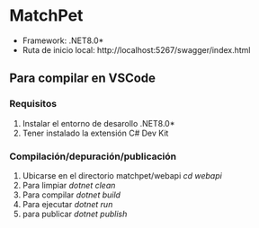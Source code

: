 # MatchPet
- Framework: .NET8.0*
- Ruta de inicio local: http://localhost:5267/swagger/index.html

## Para compilar en VSCode

### Requisitos

1. Instalar el entorno de desarollo .NET8.0*
2. Tener instalado la extensión C# Dev Kit


### Compilación/depuración/publicación
1. Ubicarse en el directorio matchpet/webapi _cd webapi_
2. Para limpiar _dotnet clean_
3. Para compilar _dotnet build_
4. Para ejecutar _dotnet run_
5. para publicar _dotnet publish_